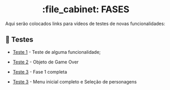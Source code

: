 <h1 align="center">:file_cabinet: FASES</h1>

Aqui serão colocados links para vídeos de testes de novas funcionalidades:

## :rocket: Testes
* [Teste 1](https://youtu.be/sU9ALkFKjEA) - Teste de alguma funcionalidade;

* [Teste 2](https://youtu.be/OZzN1vER-mw) - Objeto de Game Over

* [Teste 3](https://youtu.be/dH_ZZX7bb4o) - Fase 1 completa

* [Teste 3](https://youtu.be/if0CnrQibMg) - Menu inicial completo e Seleção de personagens
